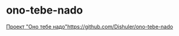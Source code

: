 # ono-tebe-nado
[Проект "Оно тебе надо"](https://github.com/Dishuler/ono-tebe-nado)https://github.com/Dishuler/ono-tebe-nado
